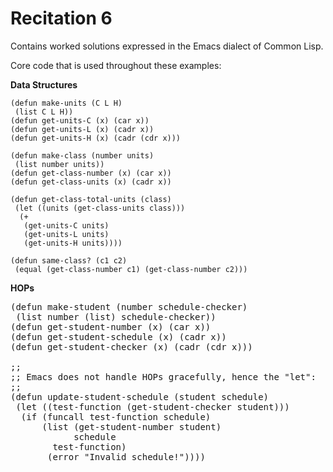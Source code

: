 Recitation 6
============ 

Contains worked solutions expressed in the Emacs dialect of Common Lisp.

Core code that is used throughout these examples:

**Data Structures**

```emacs
(defun make-units (C L H)
 (list C L H))
(defun get-units-C (x) (car x))
(defun get-units-L (x) (cadr x))
(defun get-units-H (x) (cadr (cdr x)))

(defun make-class (number units)
 (list number units))
(defun get-class-number (x) (car x))
(defun get-class-units (x) (cadr x))

(defun get-class-total-units (class)
 (let ((units (get-class-units class)))
  (+ 
   (get-units-C units)
   (get-units-L units)
   (get-units-H units))))

(defun same-class? (c1 c2)
 (equal (get-class-number c1) (get-class-number c2)))
```

**HOPs**

<pre>
(defun make-student (number schedule-checker)
 (list number (list) schedule-checker))
(defun get-student-number (x) (car x))
(defun get-student-schedule (x) (cadr x))
(defun get-student-checker (x) (cadr (cdr x)))

;;
;; Emacs does not handle HOPs gracefully, hence the "let":
;;
(defun update-student-schedule (student schedule)
 (let ((test-function (get-student-checker student)))
  (if (funcall test-function schedule)
      (list (get-student-number student)
            schedule
	    test-function)
       (error "Invalid schedule!"))))
</pre>
